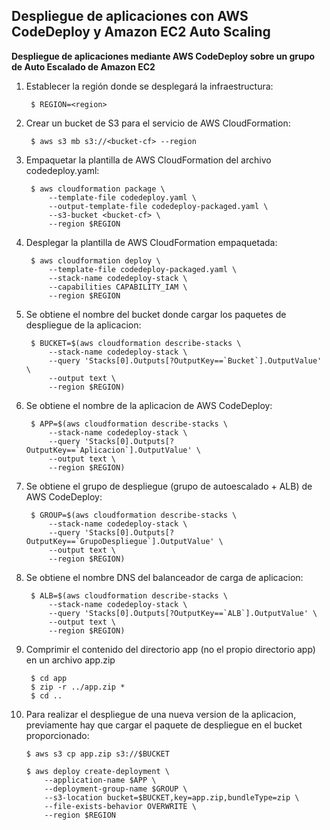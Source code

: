 ## Despliegue de aplicaciones con AWS CodeDeploy y Amazon EC2 Auto Scaling
**Despliegue de aplicaciones mediante AWS CodeDeploy sobre un grupo de Auto Escalado de Amazon EC2**


1. Establecer la región donde se desplegará la infraestructura:

		$ REGION=<region>

2. Crear un bucket de S3 para el servicio de AWS CloudFormation:

		$ aws s3 mb s3://<bucket-cf> --region

3. Empaquetar la plantilla de AWS CloudFormation del archivo codedeploy.yaml:

		$ aws cloudformation package \
    		--template-file codedeploy.yaml \
    		--output-template-file codedeploy-packaged.yaml \
    		--s3-bucket <bucket-cf> \
    		--region $REGION
	
4. Desplegar la plantilla de AWS CloudFormation empaquetada:

		$ aws cloudformation deploy \
    		--template-file codedeploy-packaged.yaml \
    		--stack-name codedeploy-stack \
    		--capabilities CAPABILITY_IAM \
    		--region $REGION

5. Se obtiene el nombre del bucket donde cargar los paquetes de despliegue de la aplicacion:

		$ BUCKET=$(aws cloudformation describe-stacks \
    		--stack-name codedeploy-stack \
    		--query 'Stacks[0].Outputs[?OutputKey==`Bucket`].OutputValue' \
    		--output text \
    		--region $REGION)
	
6. Se obtiene el nombre de la aplicacion de AWS CodeDeploy:

		$ APP=$(aws cloudformation describe-stacks \
    		--stack-name codedeploy-stack \
    		--query 'Stacks[0].Outputs[?OutputKey==`Aplicacion`].OutputValue' \
    		--output text \
    		--region $REGION)
	
7. Se obtiene el grupo de despliegue (grupo de autoescalado + ALB) de AWS CodeDeploy:

		$ GROUP=$(aws cloudformation describe-stacks \
    		--stack-name codedeploy-stack \
    		--query 'Stacks[0].Outputs[?OutputKey==`GrupoDespliegue`].OutputValue' \
    		--output text \
    		--region $REGION)

8. Se obtiene el nombre DNS del balanceador de carga de aplicacion:

		$ ALB=$(aws cloudformation describe-stacks \
			--stack-name codedeploy-stack \
			--query 'Stacks[0].Outputs[?OutputKey==`ALB`].OutputValue' \
			--output text \
			--region $REGION)
	
9. Comprimir el contenido del directorio app (no el propio directorio app) en un archivo app.zip

		$ cd app
		$ zip -r ../app.zip *
		$ cd ..

10. Para realizar el despliegue de una nueva version de la aplicacion, previamente hay que cargar el paquete de despliegue en el bucket proporcionado:

		$ aws s3 cp app.zip s3://$BUCKET

		$ aws deploy create-deployment \
   			--application-name $APP \
    		--deployment-group-name $GROUP \
			--s3-location bucket=$BUCKET,key=app.zip,bundleType=zip \
			--file-exists-behavior OVERWRITE \
    		--region $REGION
